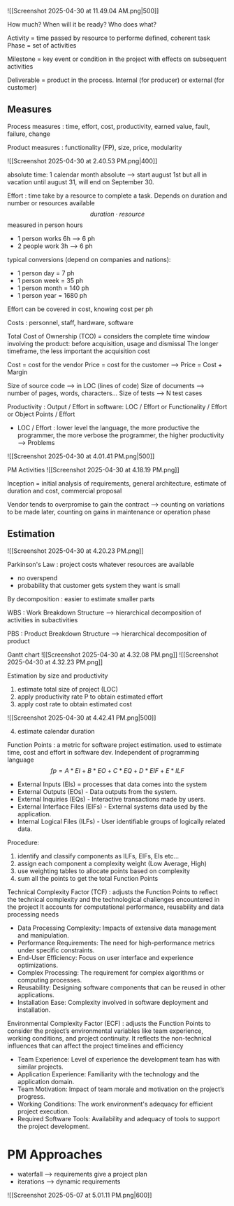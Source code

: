 ![[Screenshot 2025-04-30 at 11.49.04 AM.png|500]]

How much?
When will it be ready?
Who does what?

Activity = time passed by resource to performe defined, coherent task
Phase = set of activities

Milestone = key event or condition in the project with effects on subsequent activities

Deliverable = product in the process. Internal (for producer) or external (for customer)

## Measures

Process measures : time, effort, cost, productivity, earned value, fault, failure, change

Product measures : functionality (FP), size, price, modularity

![[Screenshot 2025-04-30 at 2.40.53 PM.png|400]]

absolute time: 1 calendar month absolute --> start august 1st but all in vacation until august 31, will end on September 30.

Effort : time take by a resource to complete a task. Depends on duration and number or resources available
$$duration \cdot resource$$
measured in person hours
- 1 person works 6h --> 6 ph
- 2 people work 3h --> 6 ph

typical conversions (depend on companies and nations): 
- 1 person day = 7 ph
- 1 person week = 35 ph
- 1 person month = 140 ph
- 1 person year = 1680 ph

Effort can be covered in cost, knowing cost per ph

Costs : personnel, staff, hardware, software

Total Cost of Ownership (TCO) = considers the complete time window involving the product: before acquisition, usage and dismissal
The longer timeframe, the less important the acquisition cost

Cost = cost for the vendor
Price = cost for the customer --> Price = Cost + Margin

Size of source code --> in LOC (lines of code)
Size of documents --> number of pages, words, characters...
Size of tests --> N test cases

Productivity : Output / Effort
in software: LOC / Effort or Functionality / Effort or Object Points / Effort

- LOC / Effort : lower level the language, the more productive the programmer, the more verbose the programmer, the higher productivity --> Problems

![[Screenshot 2025-04-30 at 4.01.41 PM.png|500]]

PM Activities
![[Screenshot 2025-04-30 at 4.18.19 PM.png]]

Inception = initial analysis of requirements, general architecture, estimate of duration and cost, commercial proposal

Vendor tends to overpromise to gain the contract --> counting on variations to be made later, counting on gains in maintenance or operation phase

## Estimation
![[Screenshot 2025-04-30 at 4.20.23 PM.png]]

Parkinson's Law : project costs whatever resources are available
- no overspend
- probability that customer gets system they want is small

By decomposition : easier to estimate smaller parts

WBS : Work Breakdown Structure --> hierarchical decomposition of activities in subactivities

PBS : Product Breakdown Structure --> hierarchical decomposition of product

Gantt chart
![[Screenshot 2025-04-30 at 4.32.08 PM.png]]
![[Screenshot 2025-04-30 at 4.32.23 PM.png]]

Estimation by size and productivity
1. estimate total size of project (LOC)
2. apply productivity rate P to obtain estimated effort
3. apply cost rate to obtain estimated cost

![[Screenshot 2025-04-30 at 4.42.41 PM.png|500]]

4. estimate calendar duration


Function Points : a metric for software project estimation. used to estimate time, cost and effort in software dev.
Independent of programming language
$$fp = A*EI + B*EO + C*EQ+D*EIF+E*ILF$$
- External Inputs (EIs) = processes that data comes into the system
- External Outputs (EOs) - Data outputs from the system.
- External Inquiries (EQs) - Interactive transactions made by users.
- External Interface Files (EIFs) - External systems data used by the application.
- Internal Logical Files (ILFs) - User identifiable groups of logically related data.

Procedure: 
1. identify and classify components as ILFs, EIFs, EIs etc...
2. assign each component a complexity weight (Low Average, High)
3. use weighting tables to allocate points based on complexity
4. sum all the points to get the total Function Points

Technical Complexity Factor (TCF) : adjusts the Function Points to reflect the technical complexity and the technological challenges encountered in the project
It accounts for computational performance, reusability and data processing needs

- Data Processing Complexity: Impacts of extensive data management and manipulation.
- Performance Requirements: The need for high-performance metrics under specific constraints.
- End-User Efficiency: Focus on user interface and experience optimizations.
- Complex Processing: The requirement for complex algorithms or computing processes.
- Reusability: Designing software components that can be reused in other applications.
- Installation Ease: Complexity involved in software deployment and installation.

Environmental Complexity Factor (ECF) : adjusts the Function Points to consider the project’s environmental variables like team experience, working conditions, and project continuity.
It reflects the non-technical influences that can affect the project timelines and efficiency

- Team Experience: Level of experience the development team has with similar projects.
- Application Experience: Familiarity with the technology and the application domain.
- Team Motivation: Impact of team morale and motivation on the project’s progress.
- Working Conditions: The work environment's adequacy for efficient project execution.
- Required Software Tools: Availability and adequacy of tools to support the project development.

# PM Approaches

- waterfall --> requirements give a project plan
- iterations --> dynamic requirements

![[Screenshot 2025-05-07 at 5.01.11 PM.png|600]]


